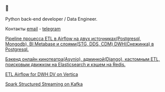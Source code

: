 ### 👋
Python back-end developer / Data Engineer.

Контакты [email](mailto:mail@iragim.ru) - [telegram](https://t.me/abdurahim_dag)

<a href="https://github.com/abdurahim-dag/de-project-4/blob/main/solution.md">Pipeline процесса ETL в Airflow на двух источниках(Postgresql, Mongodb), BI Metabase и слоями(STG, DDS, CDM) DWH(Снежинка) в Postgresql.</a>

<a href="https://github.com/abdurahim-dag/Async_API_sprint_2">Бэкенд онлайн кинотеатра(Asynio), админкой(Django), кастомным ETL, поисковым движком на Elasticsearch и кэшем на Redis.</a>

<a href="https://github.com/abdurahim-dag/de-project-sprint-6">ETL Airflow for DWH DV on Vertica</a>

<a href="https://github.com/abdurahim-dag/de-project-sprint-8">Spark Structured Streaming on Kafka</a>
